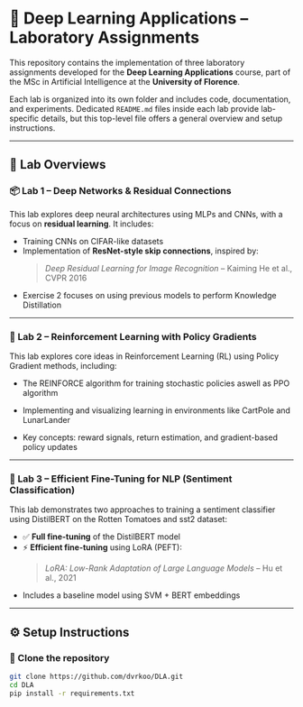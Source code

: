 # 🧠 Deep Learning Applications – Laboratory Assignments

This repository contains the implementation of three laboratory assignments developed for the **Deep Learning Applications** course, part of the MSc in Artificial Intelligence at the **University of Florence**.

Each lab is organized into its own folder and includes code, documentation, and experiments. Dedicated `README.md` files inside each lab provide lab-specific details, but this top-level file offers a general overview and setup instructions.

---

## 📁 Lab Overviews

### 📦 Lab 1 – Deep Networks & Residual Connections

This lab explores deep neural architectures using MLPs and CNNs, with a focus on **residual learning**. It includes:

- Training CNNs on CIFAR-like datasets
- Implementation of **ResNet-style skip connections**, inspired by:
  > _Deep Residual Learning for Image Recognition_ – Kaiming He et al., CVPR 2016
- Exercise 2 focuses on using previous models to perform Knowledge Distillation

---

### 🧠 Lab 2 – Reinforcement Learning with Policy Gradients

This lab explores core ideas in Reinforcement Learning (RL) using Policy Gradient methods, including:

- The REINFORCE algorithm for training stochastic policies aswell as PPO algorithm

- Implementing and visualizing learning in environments like CartPole and LunarLander

- Key concepts: reward signals, return estimation, and gradient-based policy updates

---

### 🎯 Lab 3 – Efficient Fine-Tuning for NLP (Sentiment Classification)

This lab demonstrates two approaches to training a sentiment classifier using DistilBERT on the Rotten Tomatoes and sst2 dataset:

- ✅ **Full fine-tuning** of the DistilBERT model
- ⚡ **Efficient fine-tuning** using LoRA (PEFT):
  > _LoRA: Low-Rank Adaptation of Large Language Models_ – Hu et al., 2021
- Includes a baseline model using SVM + BERT embeddings

---

## ⚙️ Setup Instructions

### 🧬 Clone the repository

```bash
git clone https://github.com/dvrkoo/DLA.git
cd DLA
pip install -r requirements.txt
```
